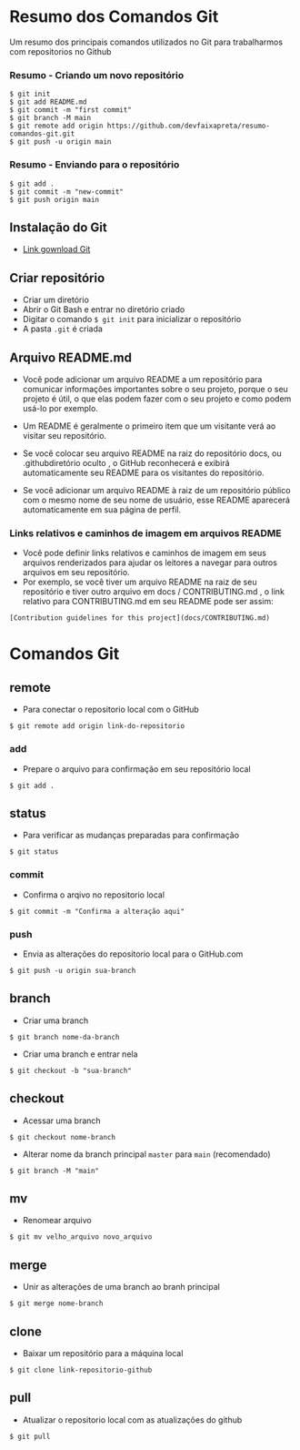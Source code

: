 # Resumo dos Comandos Git
Um resumo dos principais comandos utilizados no Git para trabalharmos com repositorios no Github

### Resumo - Criando um novo repositório
```
$ git init
$ git add README.md
$ git commit -m "first commit"
$ git branch -M main
$ git remote add origin https://github.com/devfaixapreta/resumo-comandos-git.git
$ git push -u origin main
```

### Resumo - Enviando para o repositório
```
$ git add .
$ git commit -m "new-commit"
$ git push origin main
```

## Instalação do Git
* [Link gownload Git](https://git-scm.com/downloads)

## Criar repositório
* Criar um diretório 
* Abrir o Git Bash e entrar no diretório criado
* Digitar o comando `$ git init` para inicializar o repositório
* A pasta `.git` é criada

## Arquivo README.md
* Você pode adicionar um arquivo README a um repositório para comunicar informações importantes sobre o seu projeto, porque o seu projeto é útil, o que elas podem fazer com o seu projeto e como podem usá-lo por exemplo.
* Um README é geralmente o primeiro item que um visitante verá ao visitar seu repositório. 

* Se você colocar seu arquivo README na raiz do repositório docs, ou .githubdiretório oculto , o GitHub reconhecerá e exibirá automaticamente seu README para os visitantes do repositório.
* Se você adicionar um arquivo README à raiz de um repositório público com o mesmo nome de seu nome de usuário, esse README aparecerá automaticamente em sua página de perfil.

### Links relativos e caminhos de imagem em arquivos README
* Você pode definir links relativos e caminhos de imagem em seus arquivos renderizados para ajudar os leitores a navegar para outros arquivos em seu repositório.
* Por exemplo, se você tiver um arquivo README na raiz de seu repositório e tiver outro arquivo em docs / CONTRIBUTING.md , o link relativo para CONTRIBUTING.md em seu README pode ser assim:

`[Contribution guidelines for this project](docs/CONTRIBUTING.md)`

# Comandos Git

## remote
* Para conectar o repositorio local com o GitHub
```
$ git remote add origin link-do-repositorio
```

### add
* Prepare o arquivo para confirmação em seu repositório local
```
$ git add .
```

## status
* Para verificar as mudanças preparadas para confirmação
```
$ git status
```

### commit
* Confirma o arqivo no repositorio local
```
$ git commit -m "Confirma a alteração aqui"
```

### push
* Envia as alterações do repositorio local para o GitHub.com
```
$ git push -u origin sua-branch
``` 

## branch
* Criar uma branch
```
$ git branch nome-da-branch
```

* Criar uma branch e entrar nela
```
$ git checkout -b "sua-branch"
```

## checkout
* Acessar uma branch
```
$ git checkout nome-branch
```

* Alterar nome da branch principal `master` para `main` (recomendado)
```
$ git branch -M "main"
```

## mv
* Renomear arquivo
```
$ git mv velho_arquivo novo_arquivo
```

## merge
* Unir as alterações de uma branch ao branh principal
```
$ git merge nome-branch
```

## clone
* Baixar um repositório para a máquina local
```
$ git clone link-repositorio-github
```

## pull
* Atualizar o repositorio local com as atualizações do github
```
$ git pull
```




